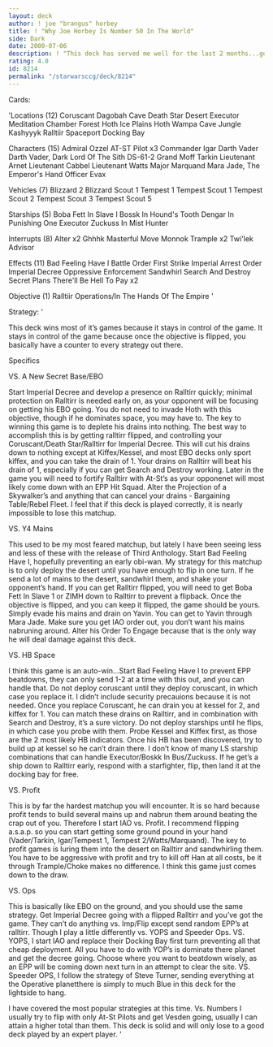 ```yaml
---
layout: deck
author: ! joe "brangus" horbey
title: ! "Why Joe Horbey Is Number 50 In The World"
side: Dark
date: 2000-07-06
description: ! "This deck has served me well for the last 2 months...going 21-0 in tournament play. This is a modified version of Clint Hays' RALops...."
rating: 4.0
id: 8214
permalink: "/starwarsccg/deck/8214"
---
```

Cards: 

'Locations (12)
Coruscant
Dagobah Cave
Death Star
Desert
Executor Meditation Chamber
Forest
Hoth Ice Plains
Hoth Wampa Cave
Jungle
Kashyyyk
Ralltiir
Spaceport Docking Bay

Characters (15)
Admiral Ozzel
AT-ST Pilot  x3
Commander Igar
Darth Vader
Darth Vader, Dark Lord Of The Sith
DS-61-2
Grand Moff Tarkin
Lieutenant Arnet
Lieutenant Cabbel
Lieutenant Watts
Major Marquand
Mara Jade, The Emperor's Hand
Officer Evax

Vehicles (7)
Blizzard 2
Blizzard Scout 1
Tempest 1
Tempest Scout 1
Tempest Scout 2
Tempest Scout 3
Tempest Scout 5

Starships (5)
Boba Fett In Slave I
Bossk In Hound's Tooth
Dengar In Punishing One
Executor
Zuckuss In Mist Hunter

Interrupts (8)
Alter  x2
Ghhhk
Masterful Move
Monnok
Trample  x2
Twi'lek Advisor

Effects (11)
Bad Feeling Have I
Battle Order
First Strike
Imperial Arrest Order
Imperial Decree
Oppressive Enforcement
Sandwhirl
Search And Destroy
Secret Plans
There'll Be Hell To Pay x2

Objective (1)
Ralltiir Operations/In The Hands Of The Empire
'

Strategy: '

This deck wins most of it’s games because it stays in control of the game. It stays in control of the game because once the objective is flipped, you basically have a counter to every strategy out there.

Specifics


VS. A New Secret Base/EBO

Start Imperial Decree and develop a presence on Ralltirr quickly; minimal protection on Ralltirr is needed early on, as your opponent will be focusing on getting his EBO going. You do not need to invade Hoth with this objective, though if he dominates space, you may have to. The key to winning this game is to deplete his drains into nothing. The best way to accomplish this is by getting ralltirr flipped, and controlling your Coruscant/Death Star/Ralltirr for Imperial Decree. This will cut his drains down to nothing except at Kiffex/Kessel, and most EBO decks only sport kiffex, and you can take the drain of 1. Your drains on Ralltirr will beat his drain of 1, especially if you can get Search and Destroy working. Later in the game you will need to fortify Ralltirr with At-St’s as your opponenet will most likely come down with an EPP Hit Squad. Alter the Projection of a Skywalker’s and anything that can cancel your drains - Bargaining Table/Rebel Fleet. I feel that if this deck is played correctly, it is nearly impossible to lose this matchup.

VS. Y4 Mains

This used to be my most feared matchup, but lately I have been seeing less and less of these with the release of Third Anthology. Start Bad Feeling Have I, hopefully preventing an early obi-wan. My strategy for this matchup is to only deploy the desert until you have enough to flip in one turn. If he send a lot of mains to the desert, sandwhirl them, and shake your opponent’s hand. If you can get Ralltirr flipped, you will need to get Boba Fett In Slave 1 or ZIMH down to Ralltirr to prevent a flipback. Once the objective is flipped, and you can keep it flipped, the game should be yours. Simply evade his mains and drain on Yavin. You can get to Yavin through Mara Jade. Make sure you get IAO order out, you don’t want his mains nabruning around. Alter his Order To Engage because that is the only way he will deal damage against this deck.

VS. HB Space

I think this game is an auto-win...Start Bad Feeling Have I to prevent EPP beatdowns, they can only send 1-2 at a time with this out, and you can handle that. Do not deploy coruscant until they deploy coruscant, in which case you replace it. I didn’t include security precauions because it is not needed. Once you replace Coruscant, he can drain you at kessel for 2, and kiffex for 1. You can match these drains on Ralltirr, and in combination with Search and Destroy, it’s a sure victory. Do not deploy starships until he flips, in which case you probe with them. Probe Kessel and Kiffex first, as those are the 2 most likely HB indicators. Once his HB has been discovered, try to build up at kessel so he can’t drain there. I don’t know of many LS starship combinations that can handle Executor/Boskk In Bus/Zuckuss. If he get’s a ship down to Ralltirr early, respond with a starfighter, flip, then land it at the docking bay for free.

VS. Profit

This is by far the hardest matchup you will encounter. It is so hard because profit tends to build several mains up and nabrun them around beating the crap out of you. Therefore I start IAO vs. Profit. I recommend flipping a.s.a.p. so you can start getting some ground pound in your hand (Vader/Tarkin, Igar/Tempest 1, Tempest 2/Watts/Marquand). The key to profit games is luring them into the desert on Ralltirr and sandwhirling them. You have to be aggressive with profit and try to kill off Han at all costs, be it through Trample/Choke makes no difference. I think this game just comes down to the draw.

VS. Ops

This is basically like EBO on the ground, and you should use the same strategy. Get Imperial Decree going with a flipped Ralltirr and you’ve got the game. They can’t do anything vs. Imp/Flip except send random EPP’s at ralltirr. Though I play a little differently vs. YOPS and Speeder Ops. VS. YOPS, I start IAO and replace their Docking Bay first turn preventing all that cheap deployment. All you have to do with YOP’s is dominate there planet and get the decree going. Choose where you want to beatdown wisely, as an EPP will be coming down next turn in an attempt to clear the site. VS. Speeder OPS, I follow the strategy of Steve Turner, sending everything at the Operative planetthere is simply to much Blue in this deck for the lightside to hang.


I have covered the most popular strategies at this time. Vs. Numbers I usually try to flip with only At-St Pilots and get Vesden going, usually I can attain a higher total than them. This deck is solid and will only lose to a good deck played by an expert player.   '
